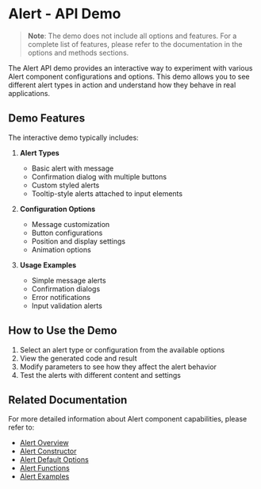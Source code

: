 # Alert - API Demo

> **Note**: The demo does not include all options and features. For a complete list of features, please refer to the documentation in the options and methods sections.

The Alert API demo provides an interactive way to experiment with various Alert component configurations and options. This demo allows you to see different alert types in action and understand how they behave in real applications.

## Demo Features

The interactive demo typically includes:

1. **Alert Types**
   - Basic alert with message
   - Confirmation dialog with multiple buttons
   - Custom styled alerts
   - Tooltip-style alerts attached to input elements

2. **Configuration Options**
   - Message customization
   - Button configurations
   - Position and display settings
   - Animation options

3. **Usage Examples**
   - Simple message alerts
   - Confirmation dialogs
   - Error notifications
   - Input validation alerts

## How to Use the Demo

1. Select an alert type or configuration from the available options
2. View the generated code and result
3. Modify parameters to see how they affect the alert behavior
4. Test the alerts with different content and settings

## Related Documentation

For more detailed information about Alert component capabilities, please refer to:

- [Alert Overview](alert-overview.md)
- [Alert Constructor](alert-constructor.md)
- [Alert Default Options](alert-default-options.md)
- [Alert Functions](alert-functions.md)
- [Alert Examples](alert-examples.md)
